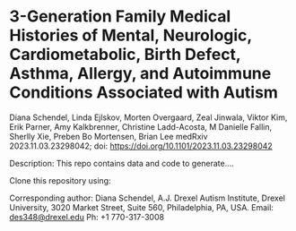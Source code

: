 # 3-Generation Family Medical Histories of Mental, Neurologic, Cardiometabolic, Birth Defect, Asthma, Allergy, and Autoimmune Conditions Associated with Autism
Diana Schendel, Linda Ejlskov, Morten Overgaard, Zeal Jinwala, Viktor Kim, Erik Parner, Amy Kalkbrenner, Christine Ladd-Acosta, M Danielle Fallin, Sherlly Xie, Preben Bo Mortensen, Brian Lee
medRxiv 2023.11.03.23298042; 
doi: https://doi.org/10.1101/2023.11.03.23298042

Description: This repo contains data and code to generate.... 

Clone this repository using: 

Corresponding author: Diana Schendel, A.J. Drexel Autism Institute, Drexel University, 3020 Market Street,
Suite 560, Philadelphia, PA, USA. Email: des348@drexel.edu Ph: +1 770-317-3008
